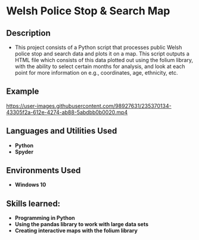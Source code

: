 <h1>Welsh Police Stop & Search Map</h1>

<h2>Description</h2>

- This project consists of a Python script that processes public Welsh police stop and search data and plots it on a map. This script outputs a HTML file which consists of this data plotted out using the folium library, with the ability to select certain months for analysis, and look at each point for more information on e.g., coordinates, age, ethnicity, etc.

<h2>Example</h2>

https://user-images.githubusercontent.com/98927631/235370134-43305f2a-612e-4274-ab88-5abdbb0b0020.mp4

<h2>Languages and Utilities Used</h2>

- <b>Python</b> 
- <b>Spyder</b>

<h2>Environments Used </h2>

- <b>Windows 10</b>

<h2>Skills learned:</h2>

- <b>Programming in Python</b>
- <b>Using the pandas library to work with large data sets</b>
- <b>Creating interactive maps with the folium library</b>

<!--
 ```diff
- text in red
+ text in green
! text in orange
# text in gray
@@ text in purple (and bold)@@
```
--!>
